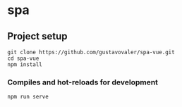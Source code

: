 # spa

## Project setup
```
git clone https://github.com/gustavovaler/spa-vue.git
cd spa-vue
npm install
```

### Compiles and hot-reloads for development
```
npm run serve

```